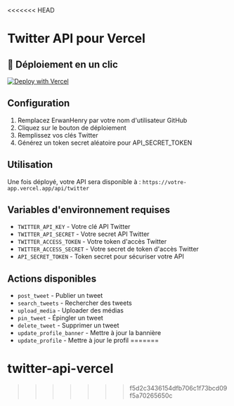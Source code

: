 <<<<<<< HEAD
# Twitter API pour Vercel

## 🚀 Déploiement en un clic

[![Deploy with Vercel](https://vercel.com/button)](https://vercel.com/new/clone?repository-url=https%3A%2F%2Fgithub.com%2FErwanHenry%2Ftwitter-api-vercel&env=TWITTER_API_KEY,TWITTER_API_SECRET,TWITTER_ACCESS_TOKEN,TWITTER_ACCESS_SECRET,API_SECRET_TOKEN&envDescription=Twitter%20API%20credentials%20and%20auth%20token&project-name=twitter-api&repository-name=twitter-api)

## Configuration

1. Remplacez ErwanHenry par votre nom d'utilisateur GitHub
2. Cliquez sur le bouton de déploiement
3. Remplissez vos clés Twitter
4. Générez un token secret aléatoire pour API_SECRET_TOKEN

## Utilisation

Une fois déployé, votre API sera disponible à :
`https://votre-app.vercel.app/api/twitter`

## Variables d'environnement requises

- `TWITTER_API_KEY` - Votre clé API Twitter
- `TWITTER_API_SECRET` - Votre secret API Twitter
- `TWITTER_ACCESS_TOKEN` - Votre token d'accès Twitter
- `TWITTER_ACCESS_SECRET` - Votre secret de token d'accès Twitter
- `API_SECRET_TOKEN` - Token secret pour sécuriser votre API

## Actions disponibles

- `post_tweet` - Publier un tweet
- `search_tweets` - Rechercher des tweets
- `upload_media` - Uploader des médias
- `pin_tweet` - Épingler un tweet
- `delete_tweet` - Supprimer un tweet
- `update_profile_banner` - Mettre à jour la bannière
- `update_profile` - Mettre à jour le profil
=======
# twitter-api-vercel
>>>>>>> f5d2c3436154dfb706c1f73bcd09f5a70265650c
